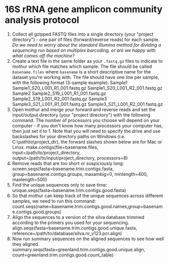 # 16S rRNA gene amplicon community analysis protocol

1. Collect all gzipped FASTQ files into a single directory (your "project directory") - one pair of files (forward/reverse reads) for each sample. *Do we need to worry about the standard Illumina method for dividing a sequencing run based on multiplex barcoding, or are we happy with what comes off the machine?*
2. Create a text file in the same folder as your `.fastq.gz` files to indicate to mothur which file matches which sample. The file should be called `basename.files` where `basename` is a short descriptive name for the dataset you're working with. The file should have one line per sample, with the following format (3-sample example):
    Sample1 Sample1_S20_L001_R1_001.fastq.gz    Sample1_S20_L001_R2_001.fastq.gz
    Sample2 Sample2_S19_L001_R1_001.fastq.gz    Sample2_S19_L001_R2_001.fastq.gz
    Sample3 Sample3_S21_L001_R1_001.fastq.gz    Sample3_S21_L001_R2_001.fastq.gz
3. Open mothur and merge your forward and reverse reads and set the input/output directory (your "project directory") with the following command. The number of processors you choose will depend on your computer - if you don't know how many processors your computer has, then just set it to 1. Note that you will need to specify the drive and use backslashes for your directory paths on Windows (i.e. C:\path\to\project_dir), the forward slashes shown below are for Mac or Linux.
    make.contigs(file=basename.files, input=/path/to/project_directory, output=/path/to/input/project_directory, processors=8)
4. Remove reads that are too short or suspiciously long:
    screen.seqs(fasta=basename.trim.contigs.fasta, group=basename.contigs.groups, maxambig=0, minlength=400, maxlength=500)
5. Find the unique sequences only to save time:
    unique.seqs(fasta=basename.trim.contigs.good.fasta)
6. So that mothur can keep track of the unique sequences across different samples, we need to run this command:
    count.seqs(name=basename.trim.contigs.good.names,group=basename.contigs.good.groups)
7. Align the sequences to a version of the silva database trimmed according to the primers you used for your sequencing.
    align.seqs(fasta=basename.trim.contigs.good.unique.fasta, reference=/path/to/database/silva.nr_v123.pcr.align)
8. Now run summary sequences on the aligned sequences to see how well they aligned.
    summary.seqs(fasta=greenland.trim.contigs.good.unique.align, count=greenland.trim.contigs.good.count_table)


